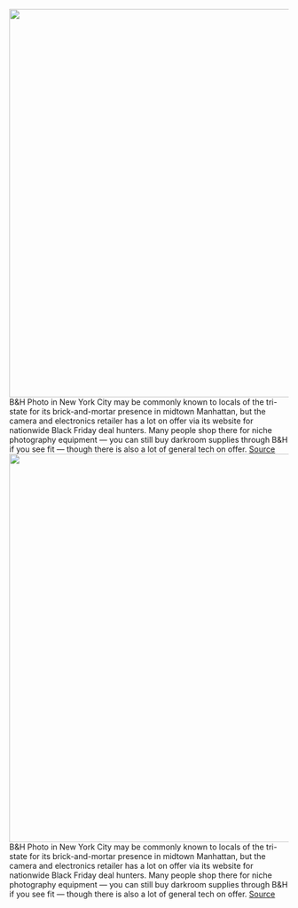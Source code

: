 <img src='https://cdn.vox-cdn.com/thumbor/eKKrtJ5oEwfYHLRdVAOpa9byuv8=/0x0:2104x1404/1200x800/filters:focal(884x534:1220x870)/cdn.vox-cdn.com/uploads/chorus_image/image/70195249/Screen_Shot_2021_11_05_at_12.29.00_PM.5.png' width='700px' /><br/>
B&H Photo in New York City may be commonly known to locals of the tri-state for its brick-and-mortar presence in midtown Manhattan, but the camera and electronics retailer has a lot on offer via its website for nationwide Black Friday deal hunters. Many people shop there for niche photography equipment — you can still buy darkroom supplies through B&H if you see fit — though there is also a lot of general tech on offer.
<a href='https://www.theverge.com/22796312/bh-photo-black-friday-2021-tech-deals-cyber-monday'> Source <a/><img src='https://cdn.vox-cdn.com/thumbor/eKKrtJ5oEwfYHLRdVAOpa9byuv8=/0x0:2104x1404/1200x800/filters:focal(884x534:1220x870)/cdn.vox-cdn.com/uploads/chorus_image/image/70195249/Screen_Shot_2021_11_05_at_12.29.00_PM.5.png' width='700px' /><br/>
B&H Photo in New York City may be commonly known to locals of the tri-state for its brick-and-mortar presence in midtown Manhattan, but the camera and electronics retailer has a lot on offer via its website for nationwide Black Friday deal hunters. Many people shop there for niche photography equipment — you can still buy darkroom supplies through B&H if you see fit — though there is also a lot of general tech on offer.
<a href='https://www.theverge.com/22796312/bh-photo-black-friday-2021-tech-deals-cyber-monday'> Source <a/>